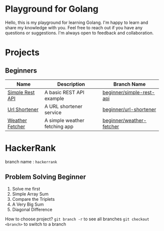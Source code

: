 # Playground for Golang
Hello, this is my playground for learning Golang.
I'm happy to learn and share my knowledge with you.
Feel free to reach out if you have any questions or suggestions.
I'm always open to feedback and collaboration.

# Projects
## Beginners
| Name               | Description               | Branch Name          |
|--------------------|---------------------------|----------------------|
| [Simple Rest API](https://github.com/nur-sasongko/golang-playground/tree/beginner/simple-rest-api) | A basic REST API example  | [beginner/simple-rest-api](https://github.com/nur-sasongko/golang-playground/tree/beginner/simple-rest-api) |
| [Url Shortener](https://github.com/nur-sasongko/golang-playground/tree/beginner/url-shortener)     | A URL shortener service   | [beginner/url-shortener](https://github.com/nur-sasongko/golang-playground/tree/beginner/url-shortener)     |
| [Weather Fetcher](https://github.com/nur-sasongko/golang-playground/tree/beginner/weather-fetcher) | A simple weather fetching app | [beginner/weather-fetcher](https://github.com/nur-sasongko/golang-playground/tree/beginner/weather-fetcher) |

# HackerRank
branch name : `hackerrank`

## Problem Solving Beginner
1. Solve me first
2. Simple Array Sum
3. Compare the Triplets
4. A Very Big Sum
5. Diagonal Difference

How to choose project?
`git branch -r` to see all branches
`git checkout <branch>` to switch to a branch
